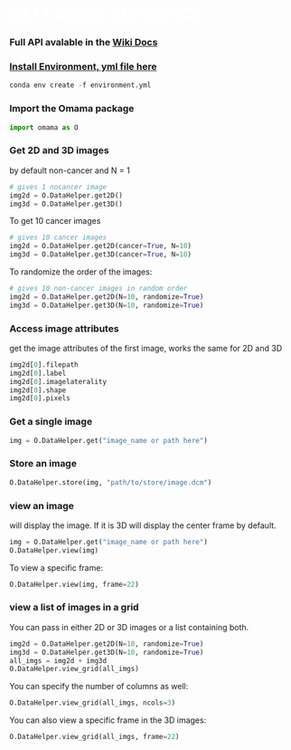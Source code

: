 # <span style="color:white">DATA QUICK REFERENCE</a>   #

### Full API avalable in the [Wiki Docs](https://github.com/mpsych/omama/wiki/Omama-API-Documentation) ###

### [Install Environment, yml file here](https://github.com/mpsych/omama/) ###
``` python
conda env create -f environment.yml
```
### Import the Omama package
``` python
import omama as O
```
### Get 2D and 3D images ###
by default non-cancer and  N = 1
``` python
# gives 1 nocancer image
img2d = O.DataHelper.get2D()
img3d = O.DataHelper.get3D()
```
To get 10 cancer images
``` python
# gives 10 cancer images
img2d = O.DataHelper.get2D(cancer=True, N=10)
img3d = O.DataHelper.get3D(cancer=True, N=10)
```
To randomize the order of the images:
``` python
# gives 10 non-cancer images in random order
img2d = O.DataHelper.get2D(N=10, randomize=True)
img3d = O.DataHelper.get3D(N=10, randomize=True)
```
### Access image attributes ###
get the image attributes of the first image, works the same for 2D and 3D
``` python
img2d[0].filepath
img2d[0].label
img2d[0].imagelaterality
img2d[0].shape
img2d[0].pixels
```
### Get a single image ###
``` python
img = O.DataHelper.get("image_name or path here")
```

### Store an image ###
``` python
O.DataHelper.store(img, "path/to/store/image.dcm")
```

### view an image ###
will display the image. If it is 3D will display the center frame by default.
``` python
img = O.DataHelper.get("image_name or path here")
O.DataHelper.view(img)
```
To view a specific frame:
``` python
O.DataHelper.view(img, frame=22)
```

### view a list of images in a grid ###
You can pass in either 2D or 3D images or a list containing both.
``` python
img2d = O.DataHelper.get2D(N=10, randomize=True)
img3d = O.DataHelper.get3D(N=10, randomize=True)
all_imgs = img2d + img3d
O.DataHelper.view_grid(all_imgs)
```
You can specify the number of columns as well:
``` python
O.DataHelper.view_grid(all_imgs, ncols=3)
```
You can also view a specific frame in the 3D images:
``` python
O.DataHelper.view_grid(all_imgs, frame=22)
```
